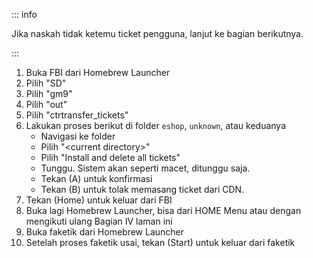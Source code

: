 ::: info

Jika naskah tidak ketemu ticket pengguna, lanjut ke bagian berikutnya.

:::

1. Buka FBI dari Homebrew Launcher
2. Pilih "SD"
3. Pilih "gm9"
4. Pilih "out"
5. Pilih "ctrtransfer_tickets"
6. Lakukan proses berikut di folder `eshop`, `unknown`, atau keduanya
   - Navigasi ke folder
   - Pilih "\<current directory>"
   - Pilih "Install and delete all tickets"
   - Tunggu. Sistem akan seperti macet, ditunggu saja.
   - Tekan (A) untuk konfirmasi
   - Tekan (B) untuk tolak memasang ticket dari CDN.
7. Tekan (Home) untuk keluar dari FBI
8. Buka lagi Homebrew Launcher, bisa dari HOME Menu atau dengan mengikuti ulang Bagian IV laman ini
9. Buka faketik dari Homebrew Launcher
10. Setelah proses faketik usai, tekan (Start) untuk keluar dari faketik

